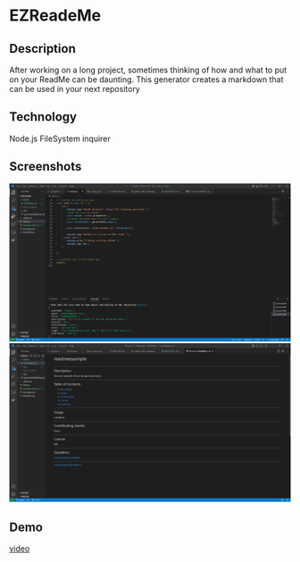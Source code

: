 # EZReadeMe

## Description
After working on a long project, sometimes thinking of how and what to put on your ReadMe can be daunting. This generator creates a markdown that can be used in your next repository

## Technology
Node.js
FileSystem
inquirer

## Screenshots
![](img/readme_sc.jpg)
![](img/readme_sc2.jpg)

## Demo
[video](https://watch.screencastify.com/v/Fd4iqnGVMQOhbLMV7b65)